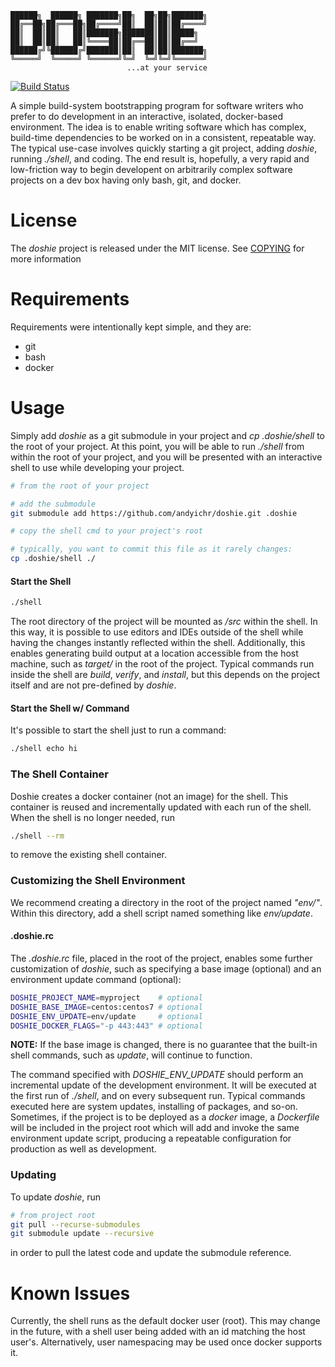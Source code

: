 
    ██████╗  ██████╗ ███████╗██╗  ██╗██╗███████╗
    ██╔══██╗██╔═══██╗██╔════╝██║  ██║██║██╔════╝
    ██║  ██║██║   ██║███████╗███████║██║█████╗  
    ██║  ██║██║   ██║╚════██║██╔══██║██║██╔══╝  
    ██████╔╝╚██████╔╝███████║██║  ██║██║███████╗
    ╚═════╝  ╚═════╝ ╚══════╝╚═╝  ╚═╝╚═╝╚══════╝
                              ...at your service

[![Build Status](https://travis-ci.org/andyichr/doshie.svg)](https://travis-ci.org/andyichr/doshie)

A simple build-system bootstrapping program for software writers who prefer to
do development in an interactive, isolated, docker-based environment. The idea
is to enable writing software which has complex, build-time dependencies to be
worked on in a consistent, repeatable way. The typical use-case involves
quickly starting a git project, adding *doshie*, running *./shell*, and coding.
The end result is, hopefully, a very rapid and low-friction way to begin
developent on arbitrarily complex software projects on a dev box having only
bash, git, and docker.

License
=======

The *doshie* project is released under the MIT license. See
[COPYING](COPYING.md) for more information

Requirements
============

Requirements were intentionally kept simple, and they are:

- git
- bash
- docker

Usage
=====

Simply add *doshie* as a git submodule in your project and *cp .doshie/shell* to
the root of your project. At this point, you will be able to run *./shell* from
within the root of your project, and you will be presented with an interactive
shell to use while developing your project.

```bash
# from the root of your project

# add the submodule
git submodule add https://github.com/andyichr/doshie.git .doshie

# copy the shell cmd to your project's root

# typically, you want to commit this file as it rarely changes:
cp .doshie/shell ./
```

#### Start the Shell

```bash
./shell
```

The root directory of the project will be mounted as */src* within the shell.
In this way, it is possible to use editors and IDEs outside of the shell while
having the changes instantly reflected within the shell. Additionally, this
enables generating build output at a location accessible from the host machine,
such as *target/* in the root of the project. Typical commands run inside the
shell are *build*, *verify*, and *install*, but this depends on the project
itself and are not pre-defined by *doshie*.

#### Start the Shell w/ Command

It's possible to start the shell just to run a command:

```bash
./shell echo hi
```

### The Shell Container

Doshie creates a docker container (not an image) for the shell. This container
is reused and incrementally updated with each run of the shell. When the shell
is no longer needed, run

```bash
./shell --rm
```

to remove the existing shell container.

### Customizing the Shell Environment

We recommend creating a directory in the root of the project named *"env/"*.
Within this directory, add a shell script named something like *env/update*.

#### .doshie.rc

The *.doshie.rc* file, placed in the root of the project, enables some further
customization of *doshie*, such as specifying a base image (optional) and an
environment update command (optional):

```bash
DOSHIE_PROJECT_NAME=myproject    # optional
DOSHIE_BASE_IMAGE=centos:centos7 # optional
DOSHIE_ENV_UPDATE=env/update     # optional
DOSHIE_DOCKER_FLAGS="-p 443:443" # optional
```

**NOTE:** If the base image is changed, there is no guarantee that the built-in
shell commands, such as *update*, will continue to function.

The command specified with *DOSHIE_ENV_UPDATE* should perform an incremental
update of the development environment. It will be executed at the first run of
*./shell*, and on every subsequent run. Typical commands executed here are
system updates, installing of packages, and so-on. Sometimes, if the project is
to be deployed as a *docker* image, a *Dockerfile* will be included in the
project root which will add and invoke the same environment update script,
producing a repeatable configuration for production as well as development.

### Updating

To update *doshie*, run

```bash
# from project root
git pull --recurse-submodules
git submodule update --recursive
```

in order to pull the latest code and update the submodule reference.

Known Issues
============

Currently, the shell runs as the default docker user (root). This may change in
the future, with a shell user being added with an id matching the host user's.
Alternatively, user namespacing may be used once docker supports it.
